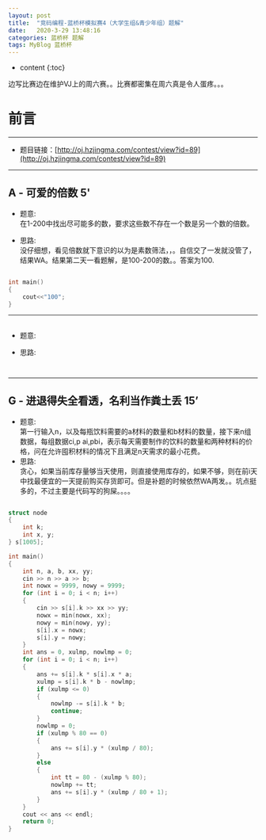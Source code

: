```yaml
---
layout: post
title:  "竞码编程-蓝桥杯模拟赛4（大学生组&青少年组）题解"
date:   2020-3-29 13:48:16
categories: 蓝桥杯 题解
tags: MyBlog 蓝桥杯 
---
```


* content
{:toc}

边写比赛边在维护VJ上的周六赛。。比赛都密集在周六真是令人蛋疼。。。




# 前言

---

* 题目链接：[http://oj.hzjingma.com/contest/view?id=89](http://oj.hzjingma.com/contest/view?id=89)

---

## A - 可爱的倍数 5'

* 题意:  
在1-200中找出尽可能多的数，要求这些数不存在一个数是另一个数的倍数。

* 思路:  
没仔细想，看见倍数就下意识的以为是素数筛法，，。自信交了一发就没管了，结果WA。结果第二天一看题解，是100-200的数。。答案为100.

```c++

int main()
{
    cout<<"100";
}

```

---

## 

* 题意:  


* 思路:  


```c++



```

---

## G - 进退得失全看透，名利当作粪土丢 15’

* 题意:  
第一行输入n，以及每瓶饮料需要的a材料的数量和b材料的数量，接下来n组数据，每组数据ci,p 
ai,pbi，表示每天需要制作的饮料的数量和两种材料的价格，问在允许囤积材料的情况下且满足n天需求的最小花费。
​	
* 思路:  
贪心，如果当前库存量够当天使用，则直接使用库存的，如果不够，则在前i天中找最便宜的一天提前购买存货即可。但是补题的时候依然WA两发。。坑点挺多的，不过主要是代码写的狗屎。。。。

```c++

struct node
{
    int k;
    int x, y;
} s[1005];

int main()
{
    int n, a, b, xx, yy;
    cin >> n >> a >> b;
    int nowx = 9999, nowy = 9999;
    for (int i = 0; i < n; i++)
    {
        cin >> s[i].k >> xx >> yy;
        nowx = min(nowx, xx);
        nowy = min(nowy, yy);
        s[i].x = nowx;
        s[i].y = nowy;
    }
    int ans = 0, xulmp, nowlmp = 0;
    for (int i = 0; i < n; i++)
    {
        ans += s[i].k * s[i].x * a;
        xulmp = s[i].k * b - nowlmp;
        if (xulmp <= 0)
        {
            nowlmp -= s[i].k * b;
            continue;
        }
        nowlmp = 0;
        if (xulmp % 80 == 0)
        {
            ans += s[i].y * (xulmp / 80);
        }
        else
        {
            int tt = 80 - (xulmp % 80);
            nowlmp += tt;
            ans += s[i].y * (xulmp / 80 + 1);
        }
    }
    cout << ans << endl;
    return 0;
}

```


